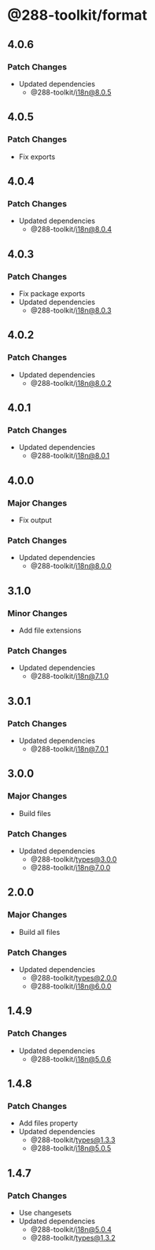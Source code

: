 # @288-toolkit/format

## 4.0.6

### Patch Changes

- Updated dependencies
  - @288-toolkit/i18n@8.0.5

## 4.0.5

### Patch Changes

- Fix exports

## 4.0.4

### Patch Changes

- Updated dependencies
  - @288-toolkit/i18n@8.0.4

## 4.0.3

### Patch Changes

- Fix package exports
- Updated dependencies
  - @288-toolkit/i18n@8.0.3

## 4.0.2

### Patch Changes

- Updated dependencies
  - @288-toolkit/i18n@8.0.2

## 4.0.1

### Patch Changes

- Updated dependencies
  - @288-toolkit/i18n@8.0.1

## 4.0.0

### Major Changes

- Fix output

### Patch Changes

- Updated dependencies
  - @288-toolkit/i18n@8.0.0

## 3.1.0

### Minor Changes

- Add file extensions

### Patch Changes

- Updated dependencies
  - @288-toolkit/i18n@7.1.0

## 3.0.1

### Patch Changes

- Updated dependencies
  - @288-toolkit/i18n@7.0.1

## 3.0.0

### Major Changes

- Build files

### Patch Changes

- Updated dependencies
  - @288-toolkit/types@3.0.0
  - @288-toolkit/i18n@7.0.0

## 2.0.0

### Major Changes

- Build all files

### Patch Changes

- Updated dependencies
  - @288-toolkit/types@2.0.0
  - @288-toolkit/i18n@6.0.0

## 1.4.9

### Patch Changes

- Updated dependencies
  - @288-toolkit/i18n@5.0.6

## 1.4.8

### Patch Changes

- Add files property
- Updated dependencies
  - @288-toolkit/types@1.3.3
  - @288-toolkit/i18n@5.0.5

## 1.4.7

### Patch Changes

- Use changesets
- Updated dependencies
  - @288-toolkit/i18n@5.0.4
  - @288-toolkit/types@1.3.2
